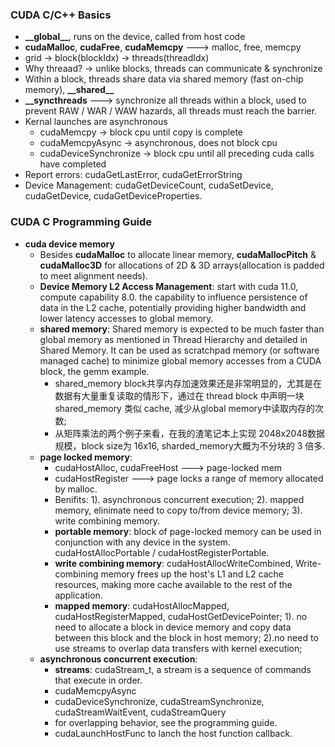 ### CUDA C/C++ Basics
* **_\_global\_\_**, runs on the device, called from host code
* **cudaMalloc**, **cudaFree**, **cudaMemcpy** ---> malloc, free, memcpy
* grid -> block(blockIdx) -> threads(threadIdx)
* Why threaad? -> unlike blocks, threads can communicate & synchronize
* Within a block, threads share data via shared memory (fast on-chip memory), **_\_shared\_\_**
* **_\_syncthreads** ---> synchronize all threads within a block, used to prevent RAW / WAR / WAW hazards, all threads must reach the barrier.
* Kernal launches are asynchronous
  * cudaMemcpy -> block cpu until copy is complete
  * cudaMemcpyAsync -> asynchronous, does not block cpu
  * cudaDeviceSynchronize -> block cpu until all preceding cuda calls have completed
* Report errors: cudaGetLastError, cudaGetErrorString
* Device Management: cudaGetDeviceCount, cudaSetDevice, cudaGetDevice, cudaGetDeviceProperties.

### CUDA C Programming Guide
* **cuda device memory**
  * Besides **cudaMalloc** to allocate linear memory, **cudaMallocPitch** & **cudaMalloc3D** for allocations of 2D & 3D arrays(allocation is padded to meet alignment needs).
  * **Device Memory L2 Access Management**: start with cuda 11.0, compute capability 8.0.  the capability to influence persistence of data in the L2 cache, potentially providing higher bandwidth and lower latency accesses to global memory.
  * **shared memory**: Shared memory is expected to be much faster than global memory as mentioned in Thread Hierarchy and detailed in Shared Memory. It can be used as scratchpad memory (or software managed cache) to minimize global memory accesses from a CUDA block, the gemm example.
    * shared_memory block共享内存加速效果还是非常明显的，尤其是在数据有大量重复读取的情形下，通过在 thread block 中声明一块shared_memory 类似 cache, 减少从global memory中读取内存的次数;
    * 从矩阵乘法的两个例子来看，在我的渣笔记本上实现 2048x2048数据规模，block size为 16x16, sharded_memory大概为不分块的 3 倍多.
  * **page locked memory**: 
    * cudaHostAlloc, cudaFreeHost ---> page-locked mem
    * cudaHostRegister ---> page locks a range of memory allocated by malloc.
    * Benifits: 1). asynchronous concurrent execution; 2). mapped memory, elinimate need to copy to/from device memory; 3). write combining memory.
    * **portable memory**: block of page-locked memory can be used in conjunction with any device in the system.  cudaHostAllocPortable / cudaHostRegisterPortable.
    * **write combining memory**: cudaHostAllocWriteCombined, Write-combining memory frees up the host's L1 and L2 cache resources, making more cache available to the rest of the application. 
    * **mapped memory**: cudaHostAllocMapped, cudaHostRegisterMapped, cudaHostGetDevicePointer; 1). no need to allocate a block in device memory and copy data between this block and the block in host memory; 2).no need to use streams to overlap data transfers with kernel execution;
  * **asynchronous concurrent execution**:
    * **streams**: cudaStream_t, a stream is a sequence of commands that execute in order.
    * cudaMemcpyAsync
    * cudaDeviceSynchronize, cudaStreamSynchronize, cudaStreamWaitEvent, cudaStreamQuery
    * for overlapping behavior, see the programming guide.
    * cudaLaunchHostFunc to lanch the host function callback.